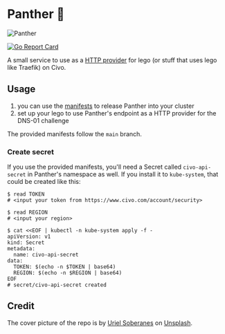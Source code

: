 # Panther 🐆

![Panther](https://repository-images.githubusercontent.com/364797946/05d71b00-aebc-11eb-82e8-e506c20c8390)

[![Go Report Card](https://goreportcard.com/badge/valerauko/panther)](https://goreportcard.com/report/valerauko/panther)

A small service to use as a [HTTP provider](https://go-acme.github.io/lego/dns/httpreq/) for lego (or stuff that uses lego like Traefik) on Civo.

## Usage

1. you can use the [manifests](https://github.com/valerauko/panther/tree/main/manifests) to release Panther into your cluster
1. set up your lego to use Panther's endpoint as a HTTP provider for the DNS-01 challenge

The provided manifests follow the `main` branch.

### Create secret

If you use the provided manifests, you'll need a Secret called `civo-api-secret` in Panther's namespace as well. If you install it to `kube-system`, that could be created like this:

```
$ read TOKEN
# <input your token from https://www.civo.com/account/security>

$ read REGION
# <input your region>

$ cat <<EOF | kubectl -n kube-system apply -f -
apiVersion: v1
kind: Secret
metadata:
  name: civo-api-secret
data:
  TOKEN: $(echo -n $TOKEN | base64)
  REGION: $(echo -n $REGION | base64)
EOF
# secret/civo-api-secret created
```

## Credit

The cover picture of the repo is by <a href="https://unsplash.com/@soberanes?utm_source=unsplash&utm_medium=referral&utm_content=creditCopyText">Uriel Soberanes</a> on <a href="https://unsplash.com/s/photos/panther?utm_source=unsplash&utm_medium=referral&utm_content=creditCopyText">Unsplash</a>.
